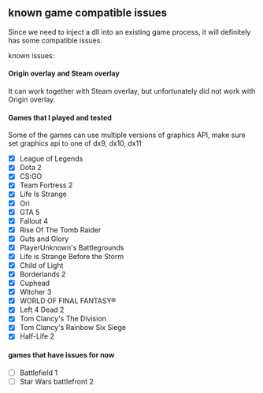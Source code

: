 ## known game compatible issues

Since we need to inject a dll into an existing game process, it will definitely has some compatible issues.

known issues:

#### Origin overlay and Steam overlay

It can work together with Steam overlay, but unfortunately did not work with Origin overlay.

#### Games that I played and tested

Some of the games can use multiple versions of graphics API, make sure set graphics api to one of dx9, dx10, dx11

-   [x] League of Legends
-   [x] Dota 2
-   [x] CS:GO
-   [x] Team Fortress 2
-   [x] Life Is Strange
-   [x] Ori
-   [x] GTA 5
-   [x] Fallout 4
-   [x] Rise Of The Tomb Raider
-   [x] Guts and Glory
-   [x] PlayerUnknown's Battlegrounds
-   [x] Life is Strange Before the Storm
-   [x] Child of Light
-   [x] Borderlands 2
-   [x] Cuphead
-   [x] Witcher 3
-   [x] WORLD OF FINAL FANTASY®
-   [x] Left 4 Dead 2
-   [x] Tom Clancy's The Division
-   [x] Tom Clancy's Rainbow Six Siege
-   [x] Half-Life 2

#### games that have issues for now

-   [ ] Battlefield 1
-   [ ] Star Wars battlefront 2
